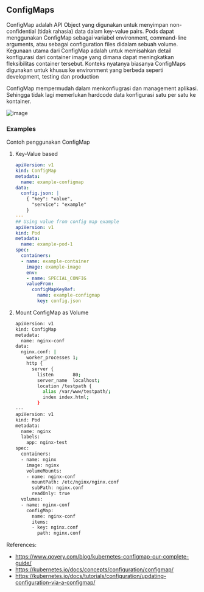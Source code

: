 ## ConfigMaps

ConfigMap adalah API Object yang digunakan untuk menyimpan non-confidential (tidak rahasia) data dalam key-value pairs. Pods dapat menggunakan ConfigMap sebagai variabel environment, command-line arguments, atau sebagai configuration files didalam sebuah volume. Kegunaan utama dari ConfigMap adalah untuk memisahkan detail konfigurasi dari container image yang dimana dapat meningkatkan fleksibilitas container tersebut. Konteks nyatanya biasanya ConfigMaps digunakan untuk khusus ke environment yang berbeda seperti development, testing dan production

ConfigMap mempermudah dalam menkonfiugrasi dan management aplikasi. Sehingga tidak lagi memerlukan hardcode data konfigurasi satu per satu ke kontainer.

![image](https://images.prismic.io/qovery/655e12b4531ac2845a255234_unnamed-6-.png?auto=format,compress)

### Examples

Contoh penggunakan ConfigMap

1. Key-Value based

   ```yaml
   apiVersion: v1
   kind: ConfigMap
   metadata:
     name: example-configmap
   data:
     config.json: |    
       { "key": "value",
         "service": "example"
       }
   ---
   ## Using value from config map example
   apiVersion: v1
   kind: Pod
   metadata:
     name: example-pod-1
   spec:
     containers:
     - name: example-container
       image: example-image
       env:
       - name: SPECIAL_CONFIG
       valueFrom: 
         configMapKeyRef:
           name: example-configmap
           key: config.json
   ```

2. Mount ConfigMap as Volume

   ```bash
   apiVersion: v1
   kind: ConfigMap
   metadata:
     name: nginx-conf
   data:
     nginx.conf: |
       worker_processes 1;
       http {
         server {
           listen       80;
           server_name  localhost;
           location /testpath {
             alias /var/www/testpath/;
             index index.html;
           }
   ---
   apiVersion: v1
   kind: Pod
   metadata:
     name: nginx
     labels:
       app: nginx-test
   spec:
     containers:
     - name: nginx
       image: nginx
       volumeMounts:
       - name: nginx-conf
         mountPath: /etc/nginx/nginx.conf
         subPath: nginx.conf
         readOnly: true
     volumes:
     - name: nginx-conf
       configMap:
         name: nginx-conf
         items:
         - key: nginx.conf
           path: nginx.conf
   ```

References:

- https://www.qovery.com/blog/kubernetes-configmap-our-complete-guide/
- https://kubernetes.io/docs/concepts/configuration/configmap/
- https://kubernetes.io/docs/tutorials/configuration/updating-configuration-via-a-configmap/
